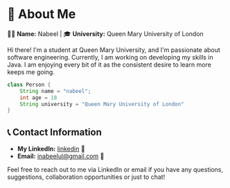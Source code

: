 # 📍 About Me

👨‍🎓 **Name:** Nabeel | 🎓 **University:** Queen Mary University of London

Hi there! I'm a student at Queen Mary University, and I'm passionate about software engineering. Currently, I am working on developing my skills in Java. I am enjoying every bit of it as the consistent desire to learn more keeps me going.

```java
class Person {
    String name = "nabeel";
    int age = 18
    String university = "Queen Mary University of London"
}
```

## 📞 Contact Information

- **My LinkedIn:** [linkedin](https://www.linkedin.com/feed/?trk=404_page) 🔗
- **Email:** inabeelul@gmail.com 📧

Feel free to reach out to me via LinkedIn or email if you have any questions, suggestions, collaboration opportunities or just to chat!
